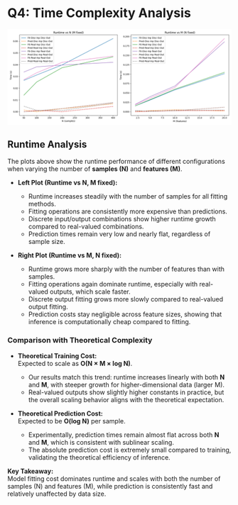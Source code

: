 # Q4: Time Complexity Analysis

![Plot](./Assets/Q4_Plot.png)

## Runtime Analysis

The plots above show the runtime performance of different configurations when varying the number of **samples (N)** and **features (M)**.

- **Left Plot (Runtime vs N, M fixed):**
  - Runtime increases steadily with the number of samples for all fitting methods.
  - Fitting operations  are consistently more expensive than predictions.
  - Discrete input/output combinations show higher runtime growth compared to real-valued combinations.
  - Prediction times remain very low and nearly flat, regardless of sample size.

- **Right Plot (Runtime vs M, N fixed):**
  - Runtime grows more sharply with the number of features than with samples.
  - Fitting operations again dominate runtime, especially with real-valued outputs, which scale faster.
  - Discrete output fitting grows more slowly compared to real-valued output fitting.
  - Prediction costs stay negligible across feature sizes, showing that inference is computationally cheap compared to fitting.

### Comparison with Theoretical Complexity
- **Theoretical Training Cost:**  
  Expected to scale as **O(N × M × log N)**.  
  - Our results match this trend: runtime increases linearly with both **N** and **M**, with steeper growth for higher-dimensional data (larger M).  
  - Real-valued outputs show slightly higher constants in practice, but the overall scaling behavior aligns with the theoretical expectation.

- **Theoretical Prediction Cost:**  
  Expected to be **O(log N)** per sample.  
  - Experimentally, prediction times remain almost flat across both **N** and **M**, which is consistent with sublinear scaling.  
  - The absolute prediction cost is extremely small compared to training, validating the theoretical efficiency of inference.

**Key Takeaway:**  
Model fitting cost dominates runtime and scales with both the number of samples (N) and features (M), while prediction is consistently fast and relatively unaffected by data size.
